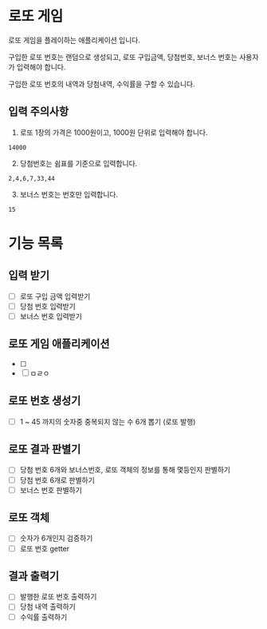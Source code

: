 # 로또 게임 
로또 게임을 플레이하는 애플리케이션 입니다.

구입한 로또 번호는 랜덤으로 생성되고, 로또 구입금액, 당첨번호, 보너스 번호는 사용자가 입력해야 합니다.

구입한 로또 번호의 내역과 당첨내역, 수익률을 구할 수 있습니다.

## 입력 주의사항
1. 로또 1장의 가격은 1000원이고, 1000원 단위로 입력해야 합니다. 
```
14000
```
2. 당첨번호는 쉼표를 기준으로 입력합니다. 
```
2,4,6,7,33,44
```
3. 보너스 번호는 번호만 입력합니다.
```
15
```


# 기능 목록

## 입력 받기
- [ ] 로또 구입 금액 입력받기
- [ ] 당첨 번호 입력받기
- [ ] 보너스 번호 입력받기

## 로또 게임 애플리케이션
- [ ]  
- [ ] ㅁㄹㅇ

## 로또 번호 생성기
- [ ] 1 ~ 45 까지의 숫자중 중복되지 않는 수 6개 뽑기 (로또 발행)

## 로또 결과 판별기
- [ ] 당첨 번호 6개와 보너스번호, 로또 객체의 정보를 통해 몇등인지 판별하기
- [ ] 당첨 번호 6개로 판별하기
- [ ] 보너스 번호 판별하기

## 로또 객체
- [ ] 숫자가 6개인지 검증하기
- [ ] 로또 번호 getter

## 결과 출력기
- [ ] 발행한 로또 번호 출력하기
- [ ] 당첨 내역 출력하기
- [ ] 수익률 출력하기